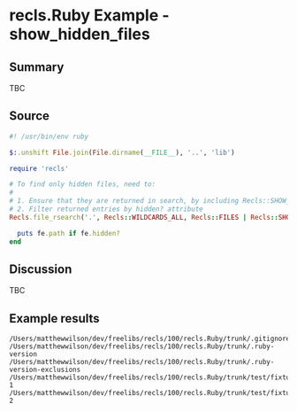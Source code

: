 # recls.Ruby Example - **show_hidden_files**

## Summary

TBC

## Source

```ruby
#! /usr/bin/env ruby

$:.unshift File.join(File.dirname(__FILE__), '..', 'lib')

require 'recls'

# To find only hidden files, need to:
#
# 1. Ensure that they are returned in search, by including Recls::SHOW_HIDDEN
# 2. Filter returned entries by hidden? attribute
Recls.file_rsearch('.', Recls::WILDCARDS_ALL, Recls::FILES | Recls::SHOW_HIDDEN).each do |fe|

  puts fe.path if fe.hidden?
end
```

## Discussion

TBC

## Example results

```
/Users/matthewwilson/dev/freelibs/recls/100/recls.Ruby/trunk/.gitignore
/Users/matthewwilson/dev/freelibs/recls/100/recls.Ruby/trunk/.ruby-version
/Users/matthewwilson/dev/freelibs/recls/100/recls.Ruby/trunk/.ruby-version-exclusions
/Users/matthewwilson/dev/freelibs/recls/100/recls.Ruby/trunk/test/fixtures/hidden/.file-1
/Users/matthewwilson/dev/freelibs/recls/100/recls.Ruby/trunk/test/fixtures/hidden/.file-2
```


<!-- ########################### end of file ########################### -->

